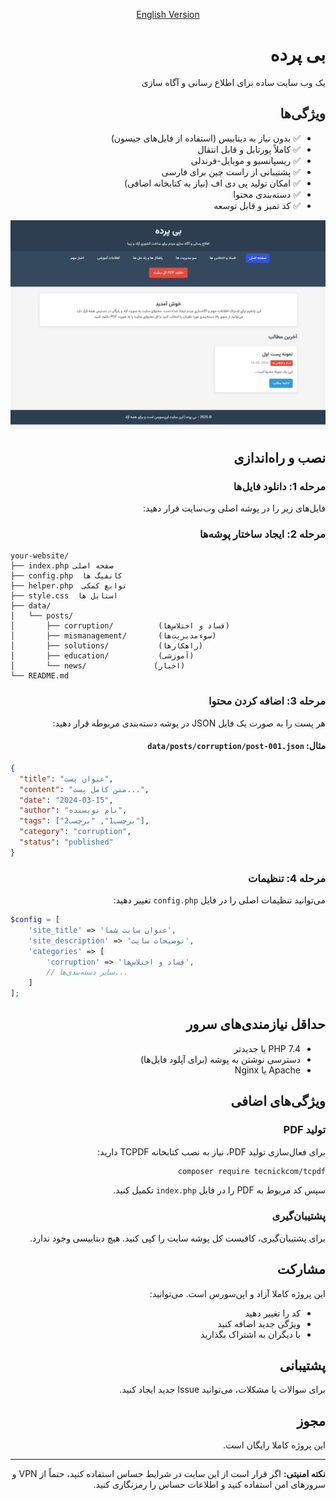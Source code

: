<div style="text-align: center">

[English Version](../README.md)

</div>

<div style="direction: rtl">

# بی پرده

یک وب سایت ساده برای اطلاع رسانی و آگاه سازی

## ویژگی‌ها

- ✅ بدون نیاز به دیتابیس (استفاده از فایل‌های جیسون)
- ✅ کاملاً پورتابل و قابل انتقال
- ✅ ریسپانسیو و موبایل-فرندلی
- ✅ پشتیبانی از راست چین برای فارسی
- ✅ امکان تولید پی دی اف (نیاز به کتابخانه اضافی)
- ✅ دسته‌بندی محتوا
- ✅ کد تمیز و قابل توسعه

![image](./Screen.png)

## نصب و راه‌اندازی

### مرحله 1: دانلود فایل‌ها
فایل‌های زیر را در پوشه اصلی وب‌سایت قرار دهید:

### مرحله 2: ایجاد ساختار پوشه‌ها

<div style="direction: ltr">

```
your-website/
├── index.php صفحه اصلی
├── config.php  کانفیگ ها
├── helper.php  توابع کمکی
├── style.css  استایل ها
├── data/
│   └── posts/
│       ├── corruption/          (فساد و اختلاس‌ها)
│       ├── mismanagement/       (سوءمدیریت‌ها)
│       ├── solutions/           (راهکارها)
│       ├── education/           (آموزشی)
│       └── news/               (اخبار)
└── README.md
```

</div>

### مرحله 3: اضافه کردن محتوا

هر پست را به صورت یک فایل JSON در پوشه دسته‌بندی مربوطه قرار دهید:

#### مثال: `data/posts/corruption/post-001.json`

<div style="direction: ltr">

```json
{
  "title": "عنوان پست",
  "content": "متن کامل پست...",
  "date": "2024-03-15",
  "author": "نام نویسنده",
  "tags": ["برچسب1", "برچسب2"],
  "category": "corruption",
  "status": "published"
}
```

</div>

### مرحله 4: تنظیمات

می‌توانید تنظیمات اصلی را در فایل `config.php` تغییر دهید:

<div style="direction: ltr">

```php
$config = [
    'site_title' => 'عنوان سایت شما',
    'site_description' => 'توضیحات سایت',
    'categories' => [
        'corruption' => 'فساد و اختلاس‌ها',
        // سایر دسته‌بندی‌ها...
    ]
];
```

</div>

## حداقل نیازمندی‌های سرور

- PHP 7.4 یا جدیدتر
- دسترسی نوشتن به پوشه (برای آپلود فایل‌ها)
- Apache یا Nginx

## ویژگی‌های اضافی

### تولید PDF
برای فعال‌سازی تولید PDF، نیاز به نصب کتابخانه TCPDF دارید:

```bash
composer require tecnickcom/tcpdf
```

سپس کد مربوط به PDF را در فایل `index.php` تکمیل کنید.

### پشتیبان‌گیری

برای پشتیبان‌گیری، کافیست کل پوشه سایت را کپی کنید. هیچ دیتابیسی وجود ندارد.

## مشارکت

این پروژه کاملا آزاد و اپن‌سورس است. می‌توانید:
- کد را تغییر دهید
- ویژگی جدید اضافه کنید
- با دیگران به اشتراک بگذارید

## پشتیبانی

برای سوالات یا مشکلات، می‌توانید Issue جدید ایجاد کنید.

## مجوز

این پروژه کاملا رایگان است.

---

**نکته امنیتی:** اگر قرار است از این سایت در شرایط حساس استفاده کنید، حتماً از VPN و سرورهای امن استفاده کنید و اطلاعات حساس را رمزنگاری کنید.


</div>
